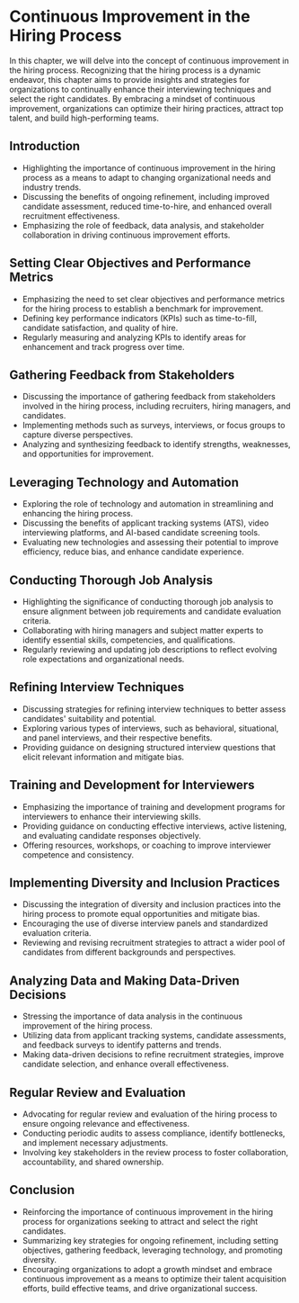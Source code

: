Continuous Improvement in the Hiring Process
=====================================================

In this chapter, we will delve into the concept of continuous improvement in the hiring process. Recognizing that the hiring process is a dynamic endeavor, this chapter aims to provide insights and strategies for organizations to continually enhance their interviewing techniques and select the right candidates. By embracing a mindset of continuous improvement, organizations can optimize their hiring practices, attract top talent, and build high-performing teams.

Introduction
------------

* Highlighting the importance of continuous improvement in the hiring process as a means to adapt to changing organizational needs and industry trends.
* Discussing the benefits of ongoing refinement, including improved candidate assessment, reduced time-to-hire, and enhanced overall recruitment effectiveness.
* Emphasizing the role of feedback, data analysis, and stakeholder collaboration in driving continuous improvement efforts.

Setting Clear Objectives and Performance Metrics
------------------------------------------------

* Emphasizing the need to set clear objectives and performance metrics for the hiring process to establish a benchmark for improvement.
* Defining key performance indicators (KPIs) such as time-to-fill, candidate satisfaction, and quality of hire.
* Regularly measuring and analyzing KPIs to identify areas for enhancement and track progress over time.

Gathering Feedback from Stakeholders
------------------------------------

* Discussing the importance of gathering feedback from stakeholders involved in the hiring process, including recruiters, hiring managers, and candidates.
* Implementing methods such as surveys, interviews, or focus groups to capture diverse perspectives.
* Analyzing and synthesizing feedback to identify strengths, weaknesses, and opportunities for improvement.

Leveraging Technology and Automation
------------------------------------

* Exploring the role of technology and automation in streamlining and enhancing the hiring process.
* Discussing the benefits of applicant tracking systems (ATS), video interviewing platforms, and AI-based candidate screening tools.
* Evaluating new technologies and assessing their potential to improve efficiency, reduce bias, and enhance candidate experience.

Conducting Thorough Job Analysis
--------------------------------

* Highlighting the significance of conducting thorough job analysis to ensure alignment between job requirements and candidate evaluation criteria.
* Collaborating with hiring managers and subject matter experts to identify essential skills, competencies, and qualifications.
* Regularly reviewing and updating job descriptions to reflect evolving role expectations and organizational needs.

Refining Interview Techniques
-----------------------------

* Discussing strategies for refining interview techniques to better assess candidates' suitability and potential.
* Exploring various types of interviews, such as behavioral, situational, and panel interviews, and their respective benefits.
* Providing guidance on designing structured interview questions that elicit relevant information and mitigate bias.

Training and Development for Interviewers
-----------------------------------------

* Emphasizing the importance of training and development programs for interviewers to enhance their interviewing skills.
* Providing guidance on conducting effective interviews, active listening, and evaluating candidate responses objectively.
* Offering resources, workshops, or coaching to improve interviewer competence and consistency.

Implementing Diversity and Inclusion Practices
----------------------------------------------

* Discussing the integration of diversity and inclusion practices into the hiring process to promote equal opportunities and mitigate bias.
* Encouraging the use of diverse interview panels and standardized evaluation criteria.
* Reviewing and revising recruitment strategies to attract a wider pool of candidates from different backgrounds and perspectives.

Analyzing Data and Making Data-Driven Decisions
-----------------------------------------------

* Stressing the importance of data analysis in the continuous improvement of the hiring process.
* Utilizing data from applicant tracking systems, candidate assessments, and feedback surveys to identify patterns and trends.
* Making data-driven decisions to refine recruitment strategies, improve candidate selection, and enhance overall effectiveness.

Regular Review and Evaluation
-----------------------------

* Advocating for regular review and evaluation of the hiring process to ensure ongoing relevance and effectiveness.
* Conducting periodic audits to assess compliance, identify bottlenecks, and implement necessary adjustments.
* Involving key stakeholders in the review process to foster collaboration, accountability, and shared ownership.

Conclusion
----------

* Reinforcing the importance of continuous improvement in the hiring process for organizations seeking to attract and select the right candidates.
* Summarizing key strategies for ongoing refinement, including setting objectives, gathering feedback, leveraging technology, and promoting diversity.
* Encouraging organizations to adopt a growth mindset and embrace continuous improvement as a means to optimize their talent acquisition efforts, build effective teams, and drive organizational success.
